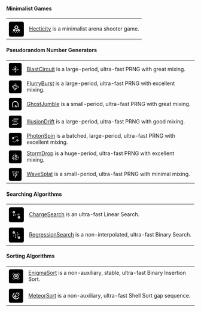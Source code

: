 #### Minimalist Games

<table>
  <tr>
    <td><a href="https://wileylooper.itch.io/hecticity"><img alt="Hecticity" src="https://github.com/wileylooper/wileylooper/blob/master/hecticity.png" style="width: 40px;"></a></td>
    <td><a href="https://wileylooper.itch.io/hecticity">Hecticity</a> is a minimalist arena shooter game.</td>
  </tr>
</table>

#### Pseudorandom Number Generators

<table>
  <tr>
    <td><a href="https://github.com/wileylooper/blastcircuit"><img alt="BlastCircuit" src="https://github.com/wileylooper/wileylooper/blob/master/blastcircuit.png" style="width: 40px;"></a></td>
    <td><a href="https://github.com/wileylooper/blastcircuit">BlastCircuit</a> is a large-period, ultra-fast PRNG with great mixing.</td>
  </tr>
  <tr>
    <td><a href="https://github.com/wileylooper/flurryburst"><img alt="FlurryBurst" src="https://github.com/wileylooper/wileylooper/blob/master/flurryburst.png" style="width: 40px;"></a></td>
    <td><a href="https://github.com/wileylooper/flurryburst">FlurryBurst</a> is a large-period, ultra-fast PRNG with excellent mixing.</td>
  </tr>
  <tr>
    <td><a href="https://github.com/wileylooper/ghostjumble"><img alt="GhostJumble" src="https://github.com/wileylooper/wileylooper/blob/master/ghostjumble.png" style="width: 40px;"></a></td>
    <td><a href="https://github.com/wileylooper/ghostjumble">GhostJumble</a> is a small-period, ultra-fast PRNG with great mixing.</td>
  </tr>
  <tr>
    <td><a href="https://github.com/wileylooper/illusiondrift"><img alt="IllusionDrift" src="https://github.com/wileylooper/wileylooper/blob/master/illusiondrift.png" style="width: 40px;"></a></td>
    <td><a href="https://github.com/wileylooper/illusiondrift">IllusionDrift</a> is a large-period, ultra-fast PRNG with good mixing.</td>
  </tr>
  <tr>
    <td><a href="https://github.com/wileylooper/photonspin"><img alt="PhotonSpin" src="https://github.com/wileylooper/wileylooper/blob/master/photonspin.png" style="width: 40px;"></a></td>
    <td><a href="https://github.com/wileylooper/photonspin">PhotonSpin</a> is a batched, large-period, ultra-fast PRNG with excellent mixing.</td>
  </tr>
  <tr>
    <td><a href="https://github.com/wileylooper/stormdrop"><img alt="StormDrop" src="https://github.com/wileylooper/wileylooper/blob/master/stormdrop.png" style="width: 40px;"></a></td>
    <td><a href="https://github.com/wileylooper/stormdrop">StormDrop</a> is a huge-period, ultra-fast PRNG with excellent mixing.</td>
  </tr>
  <tr>
    <td><a href="https://github.com/wileylooper/wavesplat"><img alt="WaveSplat" src="https://github.com/wileylooper/wileylooper/blob/master/wavesplat.png" style="width: 40px;"></a></td>
    <td><a href="https://github.com/wileylooper/wavesplat">WaveSplat</a> is a small-period, ultra-fast PRNG with minimal mixing.</td>
  </tr>
</table>

#### Searching Algorithms

<table>
  <tr>
    <td><a href="https://github.com/wileylooper/chargesearch"><img alt="ChargeSearch" src="https://github.com/wileylooper/wileylooper/blob/master/chargesearch.png" style="width: 40px;"></a></td>
    <td><a href="https://github.com/wileylooper/chargesearch">ChargeSearch</a> is an ultra-fast Linear Search.</td>
  </tr>
  <tr>
    <td><a href="https://github.com/wileylooper/regressionsearch"><img alt="RegressionSearch" src="https://github.com/wileylooper/wileylooper/blob/master/regressionsearch.png" style="width: 40px;"></a></td>
    <td><a href="https://github.com/wileylooper/regressionsearch">RegressionSearch</a> is a non-interpolated, ultra-fast Binary Search.</td>
  </tr>
</table>

#### Sorting Algorithms

<table>
  <tr>
    <td><a href="https://github.com/wileylooper/enigmasort"><img alt="EnigmaSort" src="https://github.com/wileylooper/wileylooper/blob/master/enigmasort.png" style="width: 40px;"></a></td>
    <td><a href="https://github.com/wileylooper/enigmasort">EnigmaSort</a> is a non-auxiliary, stable, ultra-fast Binary Insertion Sort.</td>
  </tr>
  <tr>
    <td><a href="https://github.com/wileylooper/meteorsort"><img alt="MeteorSort" src="https://github.com/wileylooper/wileylooper/blob/master/meteorsort.png" style="width: 40px;"></a></td>
    <td><a href="https://github.com/wileylooper/meteorsort">MeteorSort</a> is a non-auxiliary, ultra-fast Shell Sort gap sequence.</td>
  </tr>
</table>
